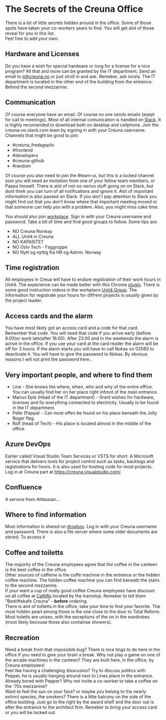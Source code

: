# The Secrets of the Creuna Office #

There is a lot of little secrets hidden around in the office. 
Some of those spots have taken your co-workers years to find.
You will get alot of those reveal for you in this list. <br>
Feel free to add your own.


## Hardware and Licenses ##

Do you have a wish for special hardware or long for a license for a nice program? All that and more can be granted by the IT department. Send an email to it@creuna.no or just stroll in and ask. Remeber, ask nicely. 
The IT department is located in the other end of the building from the entrence. Behind the second mezzanine.

## Communication ##

Of course everyone have an email. Of course no one sends emails (exept for call to meetings). Most of all internal comunication is handled on [Slack](https://slack.com/). It is highly recomanded to download both on desktop and cellphone. Join the creuna-no.slack.com team by signing in with your Creuna username. Channels that might be good to join:
* #creuna_fredagspils
* #frontend
* #developers
* #creuna-github
* #random
<!--more channels?-->

Of course you also need to join the #team-ui, but this is a locked channel som you will need an invitation from one of your fellow team members, or Pappa himself. There is alot of not-so-serius stuff going on on Slack, but dont think you can turn of all notifications and ignore it. Alot of important information is also passed on Slack. If you don't pay attention to Slack you might find out that you don't know where that important meeting moved or that someone can help you with a problem. Also, you might miss cake time. 

You should also join [workplace](https://creuna.facebook.com/). Sign in with your Creuna username and password. Take a bit of time and find good groups to follow. Some tips are:
* NO Creuna Norway
* ALL Unit4 in Creuna
* NO KAPASITET
* NO Oslo Tech - Faggruppe
* NO Nytt og nyttig fra HR og Admin. Norway
<!--more groups?-->

## Time registration ##
All employees in Creua will have to endure registration of their work hours in Unit4. 
The experience can be made better with this Chrome [plugin](https://github.com/Creuna-Oslo/Unit4Enhancements). 
There is some good instruction videos in the workplace [Unit4 Group](https://creuna.facebook.com/groups/1056335684500691/videos/). The information for registrate your hours for diffrent projects is usually given by the project leader. 

## Access cards and the alarm ##
You have most likely got an access card and a code for that card. Remember that code. You will need that code if you arrive early (before 8.00)or work late(after 16.00).  After 23.00 and in the weekends the alarm is active in the office. If you use your card at the card reader the alarm will be off for 3 hours. If the alarm starts you will have to call Nokas on 02580 to deactivate it. You will have to give the password to Nokas. By obvious reasons I will not print the password here.. 

## Very important people, and where to find them ##

* Line - She knows the where, when, who and why of the entire office. You can usually find her on her place right infront of the main entrance.
* Marius Eple (Head of the IT department) - Grant wishes for hardware, licenses and fix everything connected to electricity. Usually to be found in the IT department. 
* Pelle (Pappa) - Can most offen be found on his place beneath the Jolly Roger flag. 
* Rolf (head of Tech) - His place is located almost in the middle of the office.
<!--Other person that should be here?-->

## Azure DevOps ##
Earlier called  Visual Studio Team Services or VSTS for short.
A Microsoft service that delivers tools for project control such as tasks, backlogs and registrations for hours. It is also used for hosting code for most projects.
Log in at Creuna part at https://creuna.visualstudio.com/. 

## Confluence ##
A service from Attlassian...

## Where to find information ##
Most information is shared on [dropbox](https://creuna.onelogin.com/login). Log in with your Creuna username and password. 
There is also a file server where some older documents are stored. To access it 

<!--
## Jira ##
Do anyone use Jira? Can someone that use it fill something about it?
-->
## Coffee and toiletts ##

The majority of the Creuna employees agree that the coffee in the canteen is the best coffee in the office. <br>
Other sources of caffeine is the coffe machine in the entrence or the hidden coffee machine. The hidden coffee machine you can find beneath the stairs to the second mezzanine. <br>
If your want a cup of really good coffee Creuna employees have discount on all coffee at [CaféRo](https://www.cafero.no/) located by the tramstop. Remeber to tell them "Bedriftskafe Creuna" - **before** ordering. <br>
There is alot of toliletts in the office, take your time to find your favorite. The most hidden pearl among those is the one close to the door to Total Reform.<!--Have to be updated when the new tenant moves in--> Most toiletts are unisex, with the exceptions of the on in the wardrobes
(most likely becouse those also containse showers).  

## Recreation ##

Need a break from that impossible bug? There is nice tings to do here in the office if you need to give your brain a break. Why not play a game on one of the arcade machines in the canteen? They are built here, in the office, by Creuna employees! <br> 
Feel like having a challenging disscusion? Try to discuss politics with Pepper, he is usually hanging around next to Lines place in the entrance. Already bored with Pepper? Why not invite a co-worker to take a coffee on the '70s mezzanine? <br>
Want to feel the sun on your face? or maybe you belong to the nearly extinct species, the smokers? There is a little balcony on the side of the office building. Just go to the right by the award shelf and the door out is after the entrance to the architect firm. Remeber to bring your access card or you will be locked out. 
<!--Other things?-->





